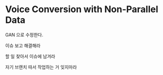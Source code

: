 # Voice Conversion with Non-Parallel Data

GAN 으로 수정한다.

이슈 보고 해결해라

할 일 찾아서 이슈에 남겨라

자기 브랜치 따서 작업하는 거 잊지마라
